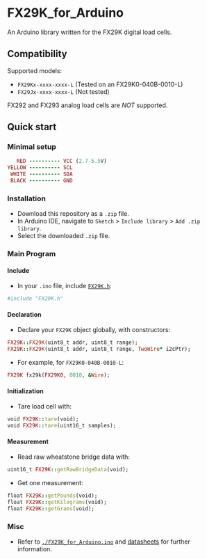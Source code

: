 # FX29K_for_Arduino
An Arduino library written for the FX29K digital load cells.

## Compatibility
Supported models:
* `FX29Kx-xxxx-xxxx-L` (Tested on an FX29K0-040B-0010-L)
* `FX29Jx-xxxx-xxxx-L` (Not tested)

FX292 and FX293 analog load cells are *NOT* supported.

## Quick start
### Minimal setup
```ruby
   RED ---------- VCC (2.7-5.5V)
YELLOW ---------- SCL
 WHITE ---------- SDA
 BLACK ---------- GND
```
### Installation
* Download this repository as a `.zip` file.
* In Arduino IDE, navigate to `Sketch` > `Include library` > `Add .zip library`.
* Select the downloaded `.zip` file.
### Main Program
#### Include
* In your `.ino` file, include [`FX29K.h`](./FX29K.h):
```ruby
#include "FX29K.h"
```
#### Declaration
* Declare your `FX29K` object globally, with constructors:
```ruby  
FX29K::FX29K(uint8_t addr, uint8_t range);
FX29K::FX29K(uint8_t addr, uint8_t range, TwoWire* i2cPtr);
```
* For example, for `FX29K0-040B-0010-L`:
```ruby
FX29K fx29k(FX29K0, 0010, &Wire);
```

#### Initialization
* Tare load cell with:
```ruby
void FX29K::tare(void);
void FX29K::tare(uint16_t samples);
```

#### Measurement
* Read raw wheatstone bridge data with:
```ruby
uint16_t FX29K::getRawBridgeData(void);
```
* Get one measurement:
```ruby
float FX29K::getPounds(void);
float FX29K::getKilograms(void);
float FX29K::getGrams(void);
```

### Misc
* Refer to [`./FX29K_for_Arduino.ino`](./FX29_for_Arduino.ino) and [datasheets](https://www.te.com/commerce/DocumentDelivery/DDEController?Action=showdoc&DocId=Data+Sheet%7FFX29%7FA5%7Fpdf%7FEnglish%7FENG_DS_FX29_A5.pdf%7FCAT-FSE0006) for further information.
